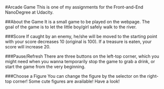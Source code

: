 #Arcade Game
This is one of my assignments for the Front-and-End NanoDegree at Udacity.

##About the Game
It is a small game to be played on the webpage. The goal of the game is to let the little boy/girl safely walk to the river.

###Score
If caught by an enemy, he/she will be moved to the starting point with your score decreases 10 (original is 100).
If a treasure is eaten, your score will increase 20.

###Pause/Refresh
There are three buttons on the left-top corner, which you might need when you wanna temporarily stop the game to grab a drink, or start the game from the very beginning.

###Choose a Figure
You can change the figure by the selector on the right-top corner! Some cute figures are available! Have a look!
